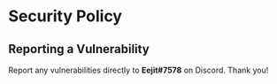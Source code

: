 # Security Policy

## Reporting a Vulnerability

Report any vulnerabilities directly to **Eejit#7578** on Discord. Thank you!